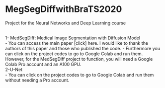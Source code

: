 # MegSegDiffwithBraTS2020
Project for the Neural Networks and Deep Learning course

<aside>
<br>1- MedSegDiff: Medical Image Segmentation with Diffusion Model </br>
  - You can access the main paper [click] here. I would like to thank the authors of this paper and those who published the code.
  - Furthermore you can click on the project codes to go to Google Colab and run them. However, for the MedSegDiff project to function, you will need a Google Colab Pro account and an A100 GPU.
<br>2-U-Net</br>
  - You can click on the project codes to go to Google Colab and run them without needing a Pro account.


